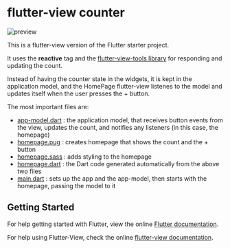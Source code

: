 # flutter-view counter

![preview](https://blobscdn.gitbook.com/v0/b/gitbook-28427.appspot.com/o/assets%2F-LRHVDDIma_3N68abufD%2F-LSlCEuPPoYbMZ9fBta4%2F-LSlCnKhlmxhF5InILuI%2FScreen%20Shot%202018-12-03%20at%2012.16.29%20AM.png?alt=media&token=0f73abc1-0c9c-4648-9e36-bd68d1fd09ed)

This is a flutter-view version of the Flutter starter project. 

It uses the **reactive** tag and the [flutter-view-tools library](https://pub.dartlang.org/packages/flutter_view_tools) for responding and updating the count.

Instead of having the counter state in the widgets, it is kept in the application model, and the HomePage flutter-view listenes to the model and updates itself when the user presses the + button.

The most important files are:

- [app-model.dart](lib/app-model.dart) : the application model, that receives button events from the view, updates the count, and notifies any listeners (in this case, the homepage)
- [homepage.pug](lib/pages/homepage/homepage.pug) : creates homepage that shows the count and the + button
- [homepage.sass](lib/pages/homepage/homepage.sass) : adds styling to the homepage
- [homepage.dart](lib/pages/homepage/homepage.dart) : the Dart code generated automatically from the above two files
- [main.dart](lib/main.dart) : sets up the app and the app-model, then starts with the homepage, passing the model to it

## Getting Started

For help getting started with Flutter, view the online
[Flutter documentation](https://flutter.io/).

For help using Flutter-View, check the online
[flutter-view documentation](https://flutter-view.gitbook.io/).
